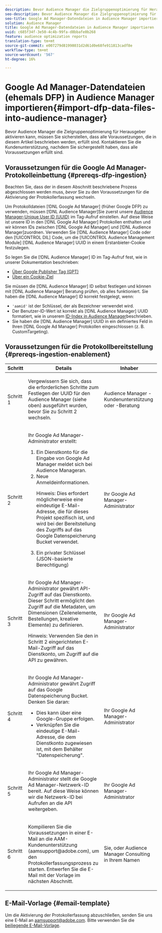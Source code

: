 ```yaml
---
description: Bevor Audience Manager die Zielgruppenoptimierung für Herausgeber aktivieren kann, müssen Sie sicherstellen, dass alle Voraussetzungen, die in diesem Artikel beschrieben werden, erfüllt sind. Kontaktieren Sie die Kundenunterstützung, nachdem Sie sichergestellt haben, dass alle Voraussetzungen erfüllt sind.
seo-description: Bevor Audience Manager die Zielgruppenoptimierung für Herausgeber aktivieren kann, müssen Sie sicherstellen, dass alle Voraussetzungen, die in diesem Artikel beschrieben werden, erfüllt sind. Kontaktieren Sie die Kundenunterstützung, nachdem Sie sichergestellt haben, dass alle Voraussetzungen erfüllt sind.
seo-title: Google Ad Manager-Datendateien in Audience Manager importieren
solution: Audience Manager
title: Google Ad Manager-Datendateien in Audience Manager importieren
uuid: c685f34f-3e50-4c4b-99fa-d8bbafe0b268
feature: audience optimization reports
translation-type: tm+mt
source-git-commit: e007279d81998031d2d61d0e68fe911813cadf8e
workflow-type: tm+mt
source-wordcount: '567'
ht-degree: 16%

---
```



# Google Ad Manager-Datendateien (ehemals DFP) in Audience Manager importieren{#import-dfp-data-files-into-audience-manager}

Bevor Audience Manager die Zielgruppenoptimierung für Herausgeber aktivieren kann, müssen Sie sicherstellen, dass alle Voraussetzungen, die in diesem Artikel beschrieben werden, erfüllt sind. Kontaktieren Sie die Kundenunterstützung, nachdem Sie sichergestellt haben, dass alle Voraussetzungen erfüllt sind.

## Voraussetzungen für die Google Ad Manager-Protokolleinbettung {#prereqs-dfp-ingestion}

Beachten Sie, dass der in diesem Abschnitt beschriebene Prozess abgeschlossen werden muss, *bevor* Sie zu den Voraussetzungen für die Aktivierung der Protokollerfassung wechseln.

Um Protokolldateien [!DNL Google Ad Manager] (früher Google DFP) zu verwenden, müssen [!DNL Audience Manager]Sie zuerst unsere [Audience Manager-Unique User ID (UUID)](../../../reference/ids-in-aam.md) im Tag-Aufruf einstellen. Auf diese Weise ist unsere ID in den [!DNL Google Ad Manager] Protokollen enthalten und wir können IDs zwischen [!DNL Google Ad Manager] und [!DNL Audience Manager]zuordnen. Verwenden Sie [!DNL Audience Manager] Code oder den [!UICONTROL DIL] Code, um die [!UICONTROL Audience Management Module] [!DNL Audience Manager] UUID in einem Erstanbieter-Cookie festzulegen.

So legen Sie die [!DNL Audience Manager] ID im Tag-Aufruf fest, wie in unserer Dokumentation beschrieben:

* [Über Google Publisher Tag (GPT)](../../../integration/gpt-aam-destination/gpt-aam-modify-api.md)
* [Über ein Cookie-Ziel](../../../integration/gpt-aam-destination/gpt-aam-create-destination.md)

Sie müssen die [!DNL Audience Manager] ID selbst festlegen und können mit [!DNL Audience Manager] Beratung prüfen, ob alles funktioniert. Sie haben die [!DNL Audience Manager] ID korrekt festgelegt, wenn:

* `'aamid'` ist der Schlüssel, der als Bezeichner verwendet wird.
* Der Benutzer-ID-Wert ist korrekt als [!DNL Audience Manager] UUID formatiert, wie in unserem [ID-Index in Audience Manager](../../../reference/ids-in-aam.md)beschrieben.
* Sie haben die [!DNL Audience Manager] UUID in ein definiertes Feld in Ihren [!DNL Google Ad Manager] Protokollen eingeschlossen (z. B. CustomTargeting).

## Voraussetzungen für die Protokollbereitstellung {#prereqs-ingestion-enablement}

<table id="table_C980A9F9B0FB4157B4908A64768B1571"> 
 <thead> 
  <tr> 
   <th colname="col1" class="entry"> Schritt </th> 
   <th colname="col2" class="entry"> Details </th> 
   <th colname="col3" class="entry"> Inhaber </th> 
  </tr> 
 </thead>
 <tbody> 
  <tr> 
   <td colname="col1"> <p>Schritt 1 </p> </td> 
   <td colname="col2"> <p>Vergewissern Sie sich, dass die erforderlichen Schritte zum Festlegen der UUID für den <span class="keyword"> Audience Manager</span> (siehe oben) ausgeführt wurden, bevor Sie zu Schritt 2 wechseln. </p> </td> 
   <td colname="col3"> <p><span class="keyword"> Audience Manager</span> -Kundenunterstützung oder -Beratung </p> </td> 
  </tr> 
  <tr> 
   <td colname="col1"> <p>Schritt 2 </p> </td> 
   <td colname="col2"> <p>Ihr Google Ad Manager-Administrator erstellt: </p> <p> 
     <ol id="ol_FCFA9B11CFF948A488DF9CB298FC04C4"> 
      <li id="li_BC946EDCC3324578AEB64EDDA55B5ACA">Ein Dienstkonto für die Eingabe von Google Ad Manager meldet sich bei <span class="keyword"> Audience Manager</span>an. </li> 
      <li id="li_6B2FC7D73A3246419E55C004E17ACA25">Neue Anmeldeinformationen. <p>Hinweis:  Dies erfordert möglicherweise eine eindeutige E-Mail-Adresse, die für dieses Projekt spezifisch ist, und wird bei der Bereitstellung des Zugriffs auf das Google Datenspeicherung Bucket verwendet. </p> </li> 
      <li id="li_95444B9FD1B34659A9634814B262A681">Ein privater Schlüssel (JSON-basierte Berechtigung) </li> 
     </ol> </p> </td> 
   <td colname="col3"> <p>Ihr Google Ad Manager-Administrator </p> </td> 
  </tr> 
  <tr> 
   <td colname="col1"> <p>Schritt 3 </p> </td> 
   <td colname="col2"> <p>Ihr Google Ad Manager-Administrator gewährt API-Zugriff auf das Dienstkonto. Dieser Schritt ermöglicht den Zugriff auf die Metadaten, um Dimensionen (Zeilenelemente, Bestellungen, kreative Elemente) zu definieren. <p>Hinweis:  Verwenden Sie den in Schritt 2 eingerichteten E-Mail-Zugriff auf das Dienstkonto, um Zugriff auf die API zu gewähren. </p> </p> </td> 
   <td colname="col3"> <p>Ihr Google Ad Manager-Administrator </p> </td> 
  </tr> 
  <tr> 
   <td colname="col1"> <p>Schritt 4 </p> </td> 
   <td colname="col2"> <p>Ihr Google Ad Manager-Administrator gewährt Zugriff auf das Google Datenspeicherung Bucket. Denken Sie daran: </p> <p> 
     <ul id="ul_3E8DCC73454243D998BD9024D0966A4E"> 
      <li id="li_3691DBD28006412288458175F75873C6">Dies kann über eine Google-Gruppe erfolgen. </li> 
      <li id="li_4774806B263245CEAAAB89BD2AA7F23F">Verknüpfen Sie die eindeutige E-Mail-Adresse, die dem Dienstkonto zugewiesen ist, mit dem Behälter "Datenspeicherung". </li> 
     </ul> </p> </td> 
   <td colname="col3"> <p>Ihr Google Ad Manager-Administrator </p> </td> 
  </tr> 
  <tr> 
   <td colname="col1"> <p>Schritt 5 </p> </td> 
   <td colname="col2"> <p>Ihr Google Ad Manager-Administrator stellt die Google Ad Manager-Netzwerk-ID bereit. Auf diese Weise können wir die Netzwerk-ID bei Aufrufen an die API weitergeben. </p> </td> 
   <td colname="col3"> <p>Ihr Google Ad Manager-Administrator </p> </td> 
  </tr> 
  <tr> 
   <td colname="col1"> <p>Schritt 6 </p> </td> 
   <td colname="col2"> <p>Kompilieren Sie die Voraussetzungen in einer E-Mail an die AAM-Kundenunterstützung (aamsupport@adobe.com), um den Protokollerfassungsprozess zu starten. Entwerfen Sie die E-Mail mit der Vorlage im nächsten Abschnitt. </p> </td> 
   <td colname="col3"> <p>Sie, oder <span class="keyword"> Audience Manager</span> Consulting in Ihrem Namen </p> </td> 
  </tr> 
 </tbody> 
</table>

## E-Mail-Vorlage {#email-template}

Um die Aktivierung der Protokollerfassung abzuschließen, senden Sie uns eine E-Mail an aamsupport@adobe.com. Bitte verwenden Sie die [beiliegende E-Mail-Vorlage](assets/enable_dfp_ingestion.txt).
